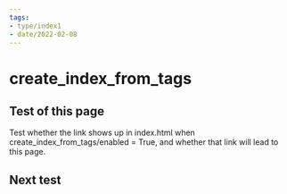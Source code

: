 ```yaml
---
tags:
- type/index1
- date/2022-02-08
---
```


# create_index_from_tags
## Test of this page
Test whether the link shows up in index.html when create_index_from_tags/enabled = True, and whether that link will lead to this page.

## Next test